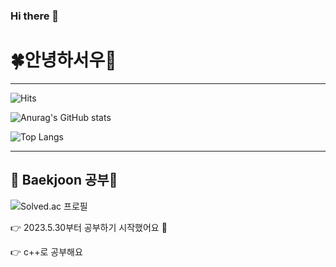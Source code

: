### Hi there 👋

<!--
**agseou/agseou** is a ✨ _special_ ✨ repository because its `README.md` (this file) appears on your GitHub profile.

Here are some ideas to get you started:

- 🔭 I’m currently working on ...
- 🌱 I’m currently learning ...
- 👯 I’m looking to collaborate on ...
- 🤔 I’m looking for help with ...
- 💬 Ask me about ...
- 📫 How to reach me: ...
- 😄 Pronouns: ...
- ⚡ Fun fact: ...
-->
<h1>🍀안녕하서우🐰</h1>
<hr>

![Hits](https://hits.seeyoufarm.com/api/count/incr/badge.svg?url=https%3A%2F%2Fgithub.com%2Fagseou%2Fhit-counter&count_bg=%23FFBABA&title_bg=%23FF4F96&icon=&icon_color=%23FF9696&title=%F0%9F%91%80&edge_flat=false)

![Anurag's GitHub stats](https://github-readme-stats.vercel.app/api?username=agseou)

![Top Langs](https://github-readme-stats.vercel.app/api/top-langs/?username=agseou&layout=compact)

<hr>

## 🌱 Baekjoon 공부🥸

![Solved.ac 프로필](http://mazassumnida.wtf/api/v2/generate_badge?boj=seous2)


👉 2023.5.30부터 공부하기 시작했어요 🐥

👉 c++로 공부해요
